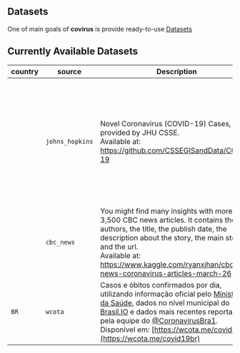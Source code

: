 ## Datasets

One of main goals of **covirus** is provide ready-to-use [Datasets](https://github.com/maricatovictor/covirus/blob/master/covirus/data/dataset.py)

## Currently Available Datasets

| country | source | Description | Objects
|--|--|--|--|
|   | `johns_hopkins`  | Novel Coronavirus (COVID-19) Cases, provided by JHU CSSE. <br>Available at: https://github.com/CSSEGISandData/COVID-19 | iso_codes, <br> who_report, <br> timeline["deaths"], timeline["recovered"], <br> timeline["confirmed"] , timeline["US"]["deaths"], timeline["US"]["confirmed"], <br> daily_reports available on report("%d-%m-%Y") or report(datetime)
|   | `cbc_news`  | You might find many insights with more than 3,500 CBC news articles. It contains the authors, the title, the publish date, the description about the story, the main story, and the url. <br>Available at: https://www.kaggle.com/ryanxjhan/cbc-news-coronavirus-articles-march-26  | Returns a pd.DataFrame.
| `BR`  | `wcota`  | Casos e óbitos confirmados por dia, utilizando informação oficial pelo  [Ministério da Saúde](https://covid.saude.gov.br/), dados no nível municipal do  [Brasil.IO](https://brasil.io/dataset/covid19/caso)  e dados mais recentes reportados pela equipe do  [@CoronavirusBra1](https://twitter.com/CoronavirusBra1). <br>Disponível em:  [https://wcota.me/covid19br](https://wcota.me/covid19br) | cities, cities_time, states, total

